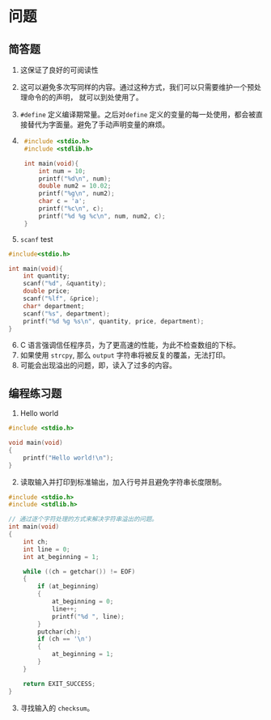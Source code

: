 # 问题

## 简答题

1. 这保证了良好的可阅读性
2. 这可以避免多次写同样的内容。通过这种方式，我们可以只需要维护一个预处理命令的的声明，
   就可以到处使用了。
3. `#define` 定义编译期常量。之后对`define` 定义的变量的每一处使用，都会被直接替代为字面量。避免了手动声明变量的麻烦。

4. ```c
    #include <stdio.h>
    #include <stdlib.h>

    int main(void){
        int num = 10;
        printf("%d\n", num);
        double num2 = 10.02;
        printf("%g\n", num2);
        char c = 'a';
        printf("%c\n", c);
        printf("%d %g %c\n", num, num2, c);
    }
    ```

5. `scanf` test

```c
#include<stdio.h>

int main(void){
    int quantity;
    scanf("%d", &quantity);
    double price;
    scanf("%lf", &price);
    char* department;
    scanf("%s", department);
    printf("%d %g %s\n", quantity, price, department);
}
```

6. C 语言强调信任程序员，为了更高速的性能，为此不检查数组的下标。
7. 如果使用 `strcpy`, 那么 `output` 字符串将被反复的覆盖，无法打印。
8. 可能会出现溢出的问题，即，读入了过多的内容。

## 编程练习题

1. Hello world

```c
#include <stdio.h>

void main(void)
{
    printf("Hello world!\n");
}
```

2. 读取输入并打印到标准输出，加入行号并且避免字符串长度限制。

```c
#include <stdio.h>
#include <stdlib.h>

// 通过逐个字符处理的方式来解决字符串溢出的问题。
int main(void)
{
    int ch;
    int line = 0;
    int at_beginning = 1;

    while ((ch = getchar()) != EOF)
    {
        if (at_beginning)
        {
            at_beginning = 0;
            line++;
            printf("%d ", line);
        }
        putchar(ch);
        if (ch == '\n')
        {
            at_beginning = 1;
        }
    }

    return EXIT_SUCCESS;
}
```

3. 寻找输入的 `checksum`。


